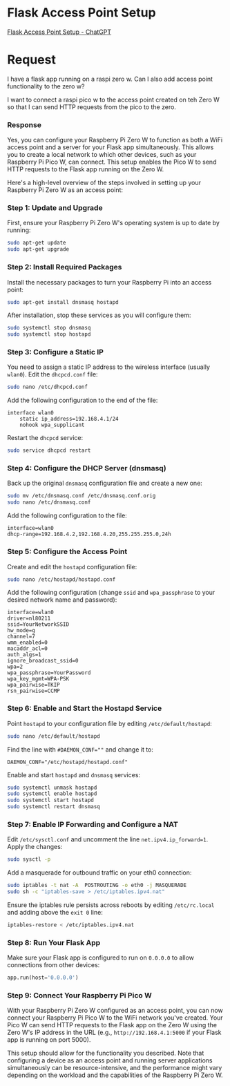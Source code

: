 # Flask Access Point Setup

[Flask Access Point Setup - ChatGPT](https://chat.openai.com/share/410bf400-b510-4950-b6fb-a8ad6a27ac45)

# Request

I have a flask app running on a raspi zero w. Can I also add access point functionality to the zero w?

I want to connect a raspi pico w to the access point created on teh Zero W so that I can send HTTP requests from the pico to the zero.

### Response

Yes, you can configure your Raspberry Pi Zero W to function as both a WiFi access point and a server for your Flask app simultaneously. This allows you to create a local network to which other devices, such as your Raspberry Pi Pico W, can connect. This setup enables the Pico W to send HTTP requests to the Flask app running on the Zero W.

Here's a high-level overview of the steps involved in setting up your Raspberry Pi Zero W as an access point:

### Step 1: Update and Upgrade
First, ensure your Raspberry Pi Zero W's operating system is up to date by running:
```sh
sudo apt-get update
sudo apt-get upgrade
```

### Step 2: Install Required Packages
Install the necessary packages to turn your Raspberry Pi into an access point:
```sh
sudo apt-get install dnsmasq hostapd
```

After installation, stop these services as you will configure them:
```sh
sudo systemctl stop dnsmasq
sudo systemctl stop hostapd
```

### Step 3: Configure a Static IP
You need to assign a static IP address to the wireless interface (usually `wlan0`). Edit the `dhcpcd.conf` file:
```sh
sudo nano /etc/dhcpcd.conf
```
Add the following configuration to the end of the file:
```
interface wlan0
    static ip_address=192.168.4.1/24
    nohook wpa_supplicant
```
Restart the `dhcpcd` service:
```sh
sudo service dhcpcd restart
```

### Step 4: Configure the DHCP Server (dnsmasq)
Back up the original `dnsmasq` configuration file and create a new one:
```sh
sudo mv /etc/dnsmasq.conf /etc/dnsmasq.conf.orig
sudo nano /etc/dnsmasq.conf
```
Add the following configuration to the file:
```
interface=wlan0
dhcp-range=192.168.4.2,192.168.4.20,255.255.255.0,24h
```

### Step 5: Configure the Access Point
Create and edit the `hostapd` configuration file:
```sh
sudo nano /etc/hostapd/hostapd.conf
```
Add the following configuration (change `ssid` and `wpa_passphrase` to your desired network name and password):
```
interface=wlan0
driver=nl80211
ssid=YourNetworkSSID
hw_mode=g
channel=7
wmm_enabled=0
macaddr_acl=0
auth_algs=1
ignore_broadcast_ssid=0
wpa=2
wpa_passphrase=YourPassword
wpa_key_mgmt=WPA-PSK
wpa_pairwise=TKIP
rsn_pairwise=CCMP
```

### Step 6: Enable and Start the Hostapd Service
Point `hostapd` to your configuration file by editing `/etc/default/hostapd`:
```sh
sudo nano /etc/default/hostapd
```
Find the line with `#DAEMON_CONF=""` and change it to:
```
DAEMON_CONF="/etc/hostapd/hostapd.conf"
```
Enable and start `hostapd` and `dnsmasq` services:
```sh
sudo systemctl unmask hostapd
sudo systemctl enable hostapd
sudo systemctl start hostapd
sudo systemctl restart dnsmasq
```

### Step 7: Enable IP Forwarding and Configure a NAT
Edit `/etc/sysctl.conf` and uncomment the line `net.ipv4.ip_forward=1`. Apply the changes:
```sh
sudo sysctl -p
```
Add a masquerade for outbound traffic on your eth0 connection:
```sh
sudo iptables -t nat -A  POSTROUTING -o eth0 -j MASQUERADE
sudo sh -c "iptables-save > /etc/iptables.ipv4.nat"
```
Ensure the iptables rule persists across reboots by editing `/etc/rc.local` and adding above the `exit 0` line:
```sh
iptables-restore < /etc/iptables.ipv4.nat
```

### Step 8: Run Your Flask App
Make sure your Flask app is configured to run on `0.0.0.0` to allow connections from other devices:
```python
app.run(host='0.0.0.0')
```

### Step 9: Connect Your Raspberry Pi Pico W
With your Raspberry Pi Zero W configured as an access point, you can now connect your Raspberry Pi Pico W to the WiFi network you've created. Your Pico W can send HTTP requests to the Flask app on the Zero W using the Zero W's IP address in the URL (e.g., `http://192.168.4.1:5000` if your Flask app is running on port 5000).

This setup should allow for the functionality you described. Note that configuring a device as an access point and running server applications simultaneously can be resource-intensive, and the performance might vary depending on the workload and the capabilities of the Raspberry Pi Zero W.

